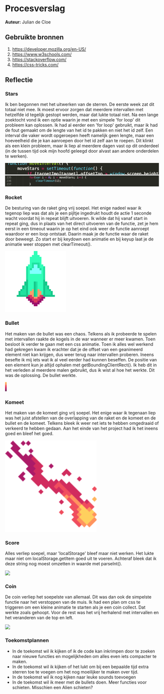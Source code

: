 # Procesverslag
**Auteur:** Julian de Cloe


## Gebruikte bronnen
1. https://developer.mozilla.org/en-US/
2. https://www.w3schools.com/
3. https://stackoverflow.com/
4. https://css-tricks.com/


## Reflectie

### Stars

Ik ben begonnen met het uitwerken van de sterren. De eerste week zat dit totaal niet mee. Ik moest ervoor zorgen dat meerdere intervallen met hetzelfde id tegelijk gestopt werden, maar dat lukte totaal niet. Na een lange zoektocht vond ik een optie waarin je met een simpele 'for loop' dit probleem kan oplossen. Ik had al eerder een 'for loop' gebruikt, maar ik had de fout gemaakt om de lengte van het id te pakken en niet het id zelf. Een interval die vaker wordt opgeroepen heeft namelijk geen lengte, maar een hoeveelheid die je kan aanroepen door het id zelf aan te roepen. Dit klinkt als een klein probleem, maar ik liep al meerdere dagen vast op dit onderdeel (in de tussen tijd ook mijn hoofd geleegd door alvast aan andere onderdelen te werken). 

![](img/read-stars.png)
![](img/read-stars2.png)


### Rocket

De besturing van de raket ging vrij soepel. Het enige nadeel waar ik tegenop liep was dat als je een pijltje ingedrukt houdt de actie 1 seconde wacht voordat hij in repeat blijft uitvoeren. Ik wilde dat hij vanaf start in repeat ging, dus in plaats van het direct uitvoeren van de functie, zet je hem eerst in een timeout waarin je op het eind ook weer de functie aanroept waardoor er een loop ontstaat. Daarin maak je de functie waar de raket door beweegt. Zo start er bij keydown een animatie en bij keyup laat je de animatie weer stoppen met clearTimeout().

![](img/rocket.png)


### Bullet

Het maken van de bullet was een chaos. Telkens als ik probeerde te spelen met intervallen raakte de kogels in de war wanneer er meer kwamen. Toen besloot ik verder te gaan met een css animatie. Toen ik alles wel werkend had gekregen kwam ik erachter dat je de offset van een geanimeerd element niet kan krijgen, dus weer terug naar intervallen proberen. Ineens besefte ik mij iets wat ik al veel eerder had kunnen beseffen. De positie van een element kun je altijd ophalen met getBoundingClientRect(). Ik heb dit in het verleden al meerdere malen gebruikt, dus ik wist al hoe het werkte. Dit was de oplossing. De bullet werkte. 

![](img/bullet.png)


### Komeet

Het maken van de komeet ging vrij soepel. Het enige waar ik tegenaan liep was het juist afstellen van de overlapping van de raket en de komeet en de bullet en de komeet. Telkens bleek ik weer net iets te hebben omgedraaid of verkeerd te hebben gedaan. Aan het einde van het project had ik het ineens goed en bleef het goed.

![](img/comet.png)


### Score

Alles verliep soepel, maar 'localStorage' bleef maar niet werken. Het lukte maar niet om localStorage.getItem goed uit te voeren. Achteraf bleek dat ik deze string nog moest omzetten in waarde met parseInt().

![](img/score.png)


### Coin

De coin verliep het soepelste van allemaal. Dit was dan ook de simpelste functie naar het verstoppen van de muis. Ik had een plan om css te triggeren om een kleine animatie te starten als je een coin collect. Dat werkte zoals gehoopt. Voor de rest was het vrij herhalend met intervallen en het veranderen van de top en left.

![](img/coin.png)


### Toekomstplannen

- In de toekomst wil ik kijken of ik de code kan inkrimpen door te zoeken naar nieuwe functies en mogelijkheden om alles even iets compacter te maken.
- In de toekomst wil ik kijken of het lukt om bij een bepaalde tijd extra sterren toe te voegen om het nog moeilijker te maken over tijd.
- In de toekomst wil ik nog kijken naar leuke sounds toevoegen
- In de toekomst wil ik meer met de bullets doen. Meer functies voor schieten. Misschien een Alien schieten?



